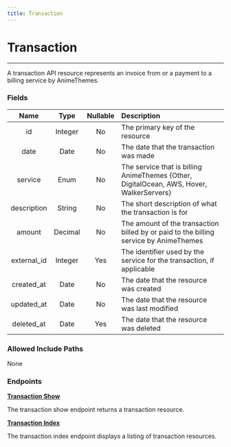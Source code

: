 ```yaml
---
title: Transaction
---
```


# Transaction

---

A transaction API resource represents an invoice from or a payment to a billing service by AnimeThemes.

### Fields

|    Name               |  Type   | Nullable | Description                                                                              |
| :-------------------: | :-----: | :------: | :--------------------------------------------------------------------------------------- |
| id                    | Integer | No       | The primary key of the resource                                                          |
| date                  | Date    | No       | The date that the transaction was made                                                   |
| service               | Enum    | No       | The service that is billing AnimeThemes {Other, DigitalOcean, AWS, Hover, WalkerServers} |
| description           | String  | No       | The short description of what the transaction is for                                     |
| amount                | Decimal | No       | The amount of the transaction billed by or paid to the billing service by AnimeThemes    |
| external_id           | Integer | Yes      | The identifier used by the service for the transaction, if applicable                    |
| created_at            | Date    | No       | The date that the resource was created                                                   |
| updated_at            | Date    | No       | The date that the resource was last modified                                             |
| deleted_at            | Date    | Yes      | The date that the resource was deleted                                                   |

### Allowed Include Paths

None

### Endpoints

**[Transaction Show](/transaction/show/)**

The transaction show endpoint returns a transaction resource.

**[Transaction Index](/transaction/index/)**

The transaction index endpoint displays a listing of transaction resources.